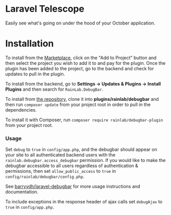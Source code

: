 # Laravel Telescope

Easily see what's going on under the hood of your October application.

# Installation

To install from the [Marketplace](https://octobercms.com/plugin/rainlab-debugbar), click on the "Add to Project" button and then select the project you wish to add it to and pay for the plugin. Once the plugin has been added to the project, go to the backend and check for updates to pull in the plugin.

To install from the backend, go to **Settings -> Updates & Plugins -> Install Plugins** and then search for `RainLab.DebugBar`.

To install from [the repository](https://github.com/rainlab/debugbar-plugin), clone it into **plugins/rainlab/debugbar** and then run `composer update` from your project root in order to pull in the dependencies.

To install it with Composer, run `composer require rainlab/debugbar-plugin` from your project root.

### Usage

Set `debug` to `true` in `config/app.php`, and the debugbar should appear on your site to all authenticated backend users with the `rainlab.debugbar.access_debugbar` permission. If you would like to make the debugbar accessible to all users regardless of authentication & permissions, then set `allow_public_access` to `true` in `config/rainlab/debugbar/config.php`.

See [barryvdh/laravel-debugbar](https://github.com/barryvdh/laravel-debugbar) for more usage instructions and documentation.

To include exceptions in the response header of ajax calls set `debugAjax` to `true` in `config/app.php`.